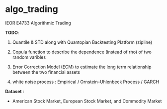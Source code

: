 # algo_trading
IEOR E4733 Algorithmic Trading

**TODO**:

1. Quantile & STD along with Quantopian Backtesting Platform (zipline)

2. Copula function to describe the dependence (instead of rho) of two random varibles 

3. Error Correction Model (ECM) to estimate the long term relationship between the two financial assets

4. white noise process : Empirical / Ornstein–Uhlenbeck Process / GARCH 


**Dataset** :

* American Stock Market, European Stock Market, and Commodity Market

